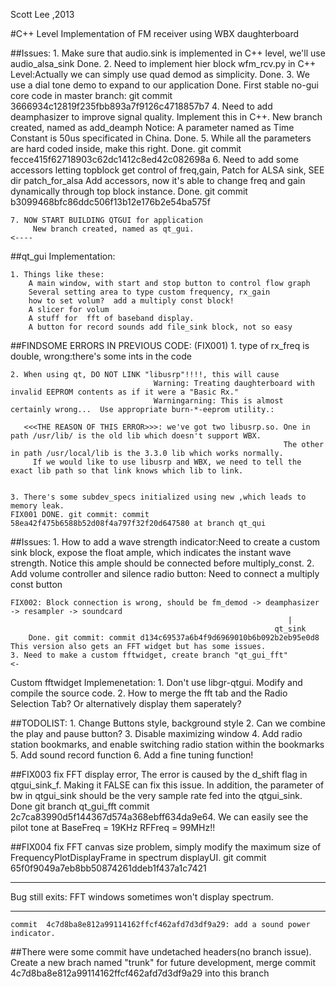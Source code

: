 Scott Lee ,2013


#C++ Level Implementation of FM receiver using WBX daughterboard

##Issues:
    1. Make sure that audio.sink is implemented in C++ level, we'll use audio_alsa_sink 
         Done.
    2. Need to implement hier block wfm_rcv.py in C++ Level:Actually we can simply use quad demod as simplicity.
         Done.
    3. We use a dial tone demo to expand to our application 
         Done.
         First stable no-gui core code in master branch:  git commit 3666934c12819f235fbb893a7f9126c4718857b7
    4. Need to add deamphasizer to improve signal quality. Implement this in C++.
         New branch created, named as add_deamph
         Notice: A parameter named as Time Constant is 50us specificated in China.
         Done.
    5. While all the parameters are hard coded inside, make this right.
         Done. git commit fecce415f62718903c62dc1412c8ed42c082698a
    6. Need to add some accessors letting topblock get control of freq,gain,
         Patch for ALSA sink, SEE dir patch_for_alsa
         Add accessors, now it's able to change freq and gain dynamically through top block instance.
         Done. git commit b3099468bfc86ddc506f13b12e176b2e54ba575f
    
    7. NOW START BUILDING QTGUI for application
         New branch created, named as qt_gui.
    <----

##qt_gui Implementation:

    1. Things like these:
        A main window, with start and stop button to control flow graph
        Several setting area to type custom frequency, rx_gain
        how to set volum?  add a multiply const block!
        A slicer for volum
        A stuff for  fft of baseband display.
        A button for record sounds add file_sink block, not so easy

##FINDSOME ERRORS IN PREVIOUS CODE: (FIX001)
    1. type of rx_freq is double, wrong:there's some ints in the code

    2. When using qt, DO NOT LINK "libusrp"!!!!, this will cause
                                    Warning: Treating daughterboard with invalid EEPROM contents as if it were a "Basic Rx."
                                    Warningarning: This is almost certainly wrong...  Use appropriate burn-*-eeprom utility.:
       
       <<<THE REASON OF THIS ERROR>>>: we've got two libusrp.so. One in path /usr/lib/ is the old lib which doesn't support WBX.
                                                                 The other in path /usr/local/lib is the 3.3.0 lib which works normally.
         If we would like to use libusrp and WBX, we need to tell the exact lib path so that link knows which lib to link.


    3. There's some subdev_specs initialized using new ,which leads to memory leak.
    FIX001 DONE. git commit: commit 58ea42f475b6588b52d08f4a797f32f20d647580 at branch qt_qui


##Issues:
    1. How to add a wave strength indicator:Need to create a custom sink block, expose the float ample, which indicates the instant wave strength. Notice this ample should be connected before multiply_const.
    2. Add volume controller and silence radio button: Need to connect a multiply const button

    FIX002: Block connection is wrong, should be fm_demod -> deamphasizer -> resampler -> soundcard
                                                                  |
                                                               qt_sink
        Done. git commit: commit d134c69537a6b4f9d6969010b6b092b2eb95e0d8 This version also gets an FFT widget but has some issues.
    3. Need to make a custom fftwidget, create branch "qt_gui_fft"
    <-

Custom fftwidget Implemenetation:
    1. Don't use libgr-qtgui. Modify and compile the source code.
    2. How to merge the fft tab and the Radio Selection Tab? Or alternatively display them saperately?

##TODOLIST:
    1. Change Buttons style, background style
    2. Can we combine the play and pause button?
    3. Disable maximizing window
    4. Add radio station bookmarks, and enable switching radio station within the bookmarks
    5. Add sound record function
    6. Add a fine tuning function!

##FIX003 
fix FFT display error, The error is caused by the d_shift flag in qtgui_sink_f. Making it FALSE can fix this issue. In addition, the parameter of bw in qtgui_sink should be the very sample rate fed into the qtgui_sink. Done git branch qt_gui_fft commit 2c7ca83990d5f144367d574a368ebff634da9e64.  We can easily see the pilot tone at BaseFreq = 19KHz RFFreq = 99MHz!!

##FIX004
fix FFT canvas size problem, simply modify the maximum size of FrequencyPlotDisplayFrame in spectrum displayUI.  git commit 65f0f9049a7eb8bb50874261ddeb1f437a1c7421
***
Bug still exits: FFT windows sometimes won't display spectrum.
***

    commit  4c7d8ba8e812a99114162ffcf462afd7d3df9a29: add a sound power indicator.           
##There were some commit have undetached headers(no branch issue).
Create a new brach named "trunk" for future development, merge commit 4c7d8ba8e812a99114162ffcf462afd7d3df9a29 into this branch                                                                 

